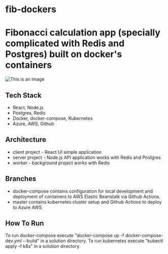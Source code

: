 # fib-dockers
# Fibonacci calculation app (specially complicated with Redis and Postgres) built on docker's containers

![This is an image](https://upload.wikimedia.org/wikipedia/commons/3/35/Fibonacci2.jpg)

## Tech Stack
- React, Node.js
- Postgres, Redis
- Docker, docker-compose, Kubernetes
- Azure, AWS, Github

## Architecture
- client project - React UI simple application
- server project - Node.js API application works with Redis and Postgres
- worker - background project works with Redis

## Branches
- docker-compose contains configuration for local development and deployment of containers to AWS Elastic Beanstalk via Github Actions.
- master contains kubernetes cluster setup and Github Actions to deploy to Azure AWS

## How To Run
To run docker-compose execute "docker-compose up -f docker-compose-dev.yml --build" in a solution directory.
To run kubernetes execute "kubectl apply -f k8s" in a solution directory.
